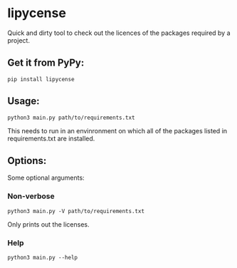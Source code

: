 # lipycense
Quick and dirty tool to check out the licences of the packages required by a project.

## Get it from PyPy:

```
pip install lipycense
```

## Usage:

```
python3 main.py path/to/requirements.txt
```

This needs to run in an envinronment on which all of the packages listed in requirements.txt are installed.

## Options:
Some optional arguments:

### Non-verbose

```
python3 main.py -V path/to/requirements.txt
```

Only prints out the licenses.


### Help

```
python3 main.py --help
```





